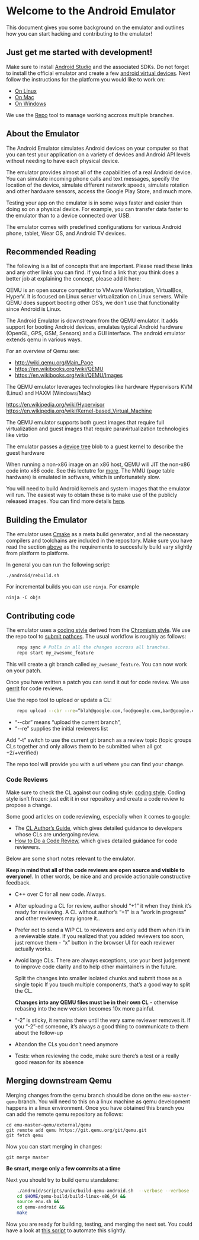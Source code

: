 Welcome to the Android Emulator
===============================

This document gives you some background on the emulator and outlines how you can start hacking and contributing to the emulator!

## Just get me started with development!

Make sure to install [Android Studio](https://developer.android.com/studio) and the associated SDKs. Do not forget to install the official emulator and create a few [android virtual devices](http://www.androiddocs.com/tools/devices/index.html). Next follow the instructions for the platform you would like to work on:

  - [On Linux](android/docs/LINUX-DEV.md)
  - [On Mac](android/docs/get_started/macos/README.md)
  - [On Windows](android/docs/WINDOWS-DEV.md)

We use the [Repo](https://source.android.com/setup/develop/repo) tool to manage working accross multiple branches.

## About the Emulator
The Android Emulator simulates Android devices on your computer so that you can test your application on a variety of devices and Android API levels without needing to have each physical device.

The emulator provides almost all of the capabilities of a real Android device. You can simulate incoming phone calls and text messages, specify the location of the device, simulate different network speeds, simulate rotation and other hardware sensors, access the Google Play Store, and much more.

Testing your app on the emulator is in some ways faster and easier than doing so on a physical device. For example, you can transfer data faster to the emulator than to a device connected over USB.

The emulator comes with predefined configurations for various Android phone, tablet, Wear OS, and Android TV devices.

## Recommended Reading

The following is a list of concepts that are important. Please read these links and any other links you can find.  If you find a link that you think does a better job at explaining the concept, please add it here:

QEMU is an open source competitor to VMware Workstation, VirtualBox, HyperV.  It is focused on Linux server virtualization on Linux servers.  While QEMU does support booting other OS’s, we don’t use that functionality since Android is Linux.

The Android Emulator is downstream from the QEMU emulator.  It adds support for booting Android devices, emulates typical Android hardware (OpenGL, GPS, GSM, Sensors) and a GUI interface. The android emulator extends qemu in various ways.

For an overview of Qemu see:

- http://wiki.qemu.org/Main_Page
- https://en.wikibooks.org/wiki/QEMU
- https://en.wikibooks.org/wiki/QEMU/Images

The QEMU emulator leverages technologies like hardware Hypervisors KVM (Linux) and HAXM (Windows/Mac)

https://en.wikipedia.org/wiki/Hypervisor
https://en.wikipedia.org/wiki/Kernel-based_Virtual_Machine

The QEMU emulator supports both guest images that require full virtualization and guest images that require paravirtualization technologies like virtio

The emulator passes a [device tree](https://en.wikipedia.org/wiki/Device_tree) blob to a guest kernel to describe the guest hardware

When running a non-x86 image on an x86 host, QEMU will JIT the non-x86 code into x86 code. See this lectutre for [more](http://www.cs.cmu.edu/~412/lectures/L05_QEMU_BT.pdf). The MMU (page table hardware) is emulated in software, which is unfortunately slow.

You will need to build Android kernels and system images that the emulator will run. The easiest way to obtain these is to make use of the publicly released images. You can find more details [here](https://developer.android.com/studio/run/managing-avds).

## Building the Emulator

The emulator uses [Cmake](https://cmake.org/) as a meta build generator, and all the necessary compilers and toolchains are included in the repository. Make sure you have read the section [above](#Just-get-me-started-with-development) as the requirements to succesfully build vary slightly from platform to platform.

In general you can run the following script:

    ./android/rebuild.sh

For incremental builds you can use `ninja`. For example

    ninja -C objs

## Contributing code

The emulator uses a [coding style](android/docs/ANDROID-CODING-STYLE.md) derived from the [Chromium style](https://chromium.googlesource.com/chromium/src/+/master/styleguide/c++/c++.md). We use the repo tool to [submit pathces](https://gerrit.googlesource.com/git-repo/+/refs/heads/master/SUBMITTING_PATCHES.md). The usual workflow is roughly as follows:

```sh
    repy sync # Pulls in all the changes accross all branches.
    repo start my_awesome_feature
```

This will create a git branch called `my_awesome_feature`. You can now work on your patch.

Once you have written a patch you can send it out for code review. We use [gerrit](https://www.gerritcodereview.com/) for code reviews.

Use the repo tool to upload or update a CL:

```sh
    repo upload --cbr --re=”blah@google.com,foo@google.com,bar@google.com”
```

  - “--cbr” means “upload the current branch”,
  - “--re” supplies the initial reviewers list

Add “-t” switch to use the current git branch as a review topic (topic groups CLs together and only allows them to be submitted when all got +2/+verified)

The repo tool will provide you with a url where you can find your change.


### Code Reviews

Make sure to check the CL against our coding style: [coding style](android/docs/ANDROID-CODING-STYLE.md). Coding style isn’t frozen: just edit it in our repository and create a code review to propose a change.

Some good articles on code reviewing, especially when it comes to google:

- The [CL Author’s Guide](https://google.github.io/eng-practices/review/reviewer/), which gives detailed guidance to developers whose CLs are undergoing review.
- [How to Do a Code Review](https://google.github.io/eng-practices/review/developer/), which gives detailed guidance for code reviewers.

Below are some short notes relevant to the emulator.

**Keep in mind that all of the code reviews are open source and visible to everyone!**. In other words, be nice and and provide actionable constructive feedback.

- C++ over C for all new code. Always.

- After uploading a CL for review, author should “+1” it when they think it’s ready for reviewing. A CL without author’s “+1” is a “work in progress” and other reviewers may ignore it..

- Prefer not to send a WIP CL to reviewers and only add them when it’s in a reviewable state. If you realized that you added reviewers too soon, just remove them - “x” button in the browser UI for each reviewer actually works.

- Avoid large CLs. There are always exceptions, use your best judgement to improve code clarity and to help other maintainers in the future.

   Split the changes into smaller isolated chunks and submit those as a single topic
   If you touch multiple components, that’s a good way to split the CL.

    **Changes into any QEMU files must be in their own CL** - otherwise rebasing into the new version becomes 10x more painful.

-  “-2” is sticky, it remains there until the very same reviewer removes it. If you “-2”-ed someone, it’s always a good thing to communicate to them about the follow-up

- Abandon the CLs you don’t need anymore
- Tests: when reviewing the code, make sure there’s a test or a really good reason for its absence

## Merging downstream Qemu

Merging changes from the qemu branch should be done on the `emu-master-qemu` branch.
You will need to this on a linux machine as qemu development happens in a linux environment.
Once you have obtained this branch you can add the remote qemu repository as follows:

    cd emu-master-qemu/external/qemu
    git remote add qemu https://git.qemu.org/git/qemu.git
    git fetch qemu

Now you can start merging in changes:

    git merge master

**Be smart, merge only a few commits at a time**

Next you should try to build qemu standalone:

```sh
    ./android/scripts/unix/build-qemu-android.sh  --verbose --verbose --build-dir=$HOME/qemu-build  &&
    cd $HOME/qemu-build/build-linux-x86_64 &&
    source env.sh &&
    cd qemu-android &&
    make
```

Now you are ready for building, testing, and merging the next set. You could have a look at [this script](https://android-review.googlesource.com/c/platform/external/qemu/+/692577/2/android/scripts/git-merge-helper.sh) to automate this slightly.

